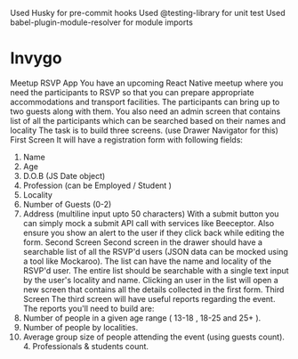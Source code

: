 Used Husky for pre-commit hooks
Used @testing-library for unit test
Used babel-plugin-module-resolver for module imports
# Invygo

Meetup RSVP App
You have an upcoming React Native meetup where you need the participants to RSVP so
that you can prepare appropriate accommodations and transport facilities. The
participants can bring up to two guests along with them.
You also need an admin screen that contains list of all the participants which can be
searched based on their names and locality
The task is to build three screens. (use Drawer Navigator for this)
First Screen
It will have a registration form with following fields:

1. Name
2. Age
3. D.O.B (JS Date object)
4. Profession (can be Employed / Student )
5. Locality
6. Number of Guests (0-2)
7. Address (multiline input upto 50 characters)
   With a submit button you can simply mock a submit API call with services like
   Beeceptor. Also ensure you show an alert to the user if they click back while editing
   the form.
   Second Screen
   Second screen in the drawer should have a searchable list of all the RSVP'd users
   (JSON data can be mocked using a tool like Mockaroo). The list can have the name and
   locality of the RSVP'd user. The entire list should be searchable with a single text
   input by the user's locality and name. Clicking an user in the list will open a new
   screen that contains all the details collected in the first form.
   Third Screen
   The third screen will have useful reports regarding the event. The reports you'll need
   to build are:
8. Number of people in a given age range ( 13-18 , 18-25 and 25+ ).
9. Number of people by localities.
10. Average group size of people attending the event (using guests count). 4. Professionals & students count.
